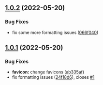 ## [1.0.2](https://github.com/zyachel/quetre/compare/v1.0.1...v1.0.2) (2022-05-20)


### Bug Fixes

* fix some more formatting issues ([066f040](https://github.com/zyachel/quetre/commit/066f040eb489d3075cbcccb9cce22b59f146c247))



## [1.0.1](https://github.com/zyachel/quetre/compare/ab335afb6a202396b57882cb9dc8c159d584e654...v1.0.1) (2022-05-20)


### Bug Fixes

* **favicon:** change favicons ([ab335af](https://github.com/zyachel/quetre/commit/ab335afb6a202396b57882cb9dc8c159d584e654))
* fix formatting issues ([24f18d6](https://github.com/zyachel/quetre/commit/24f18d67377d63829b48a465be8e024079ba809e)), closes [#1](https://github.com/zyachel/quetre/issues/1)



